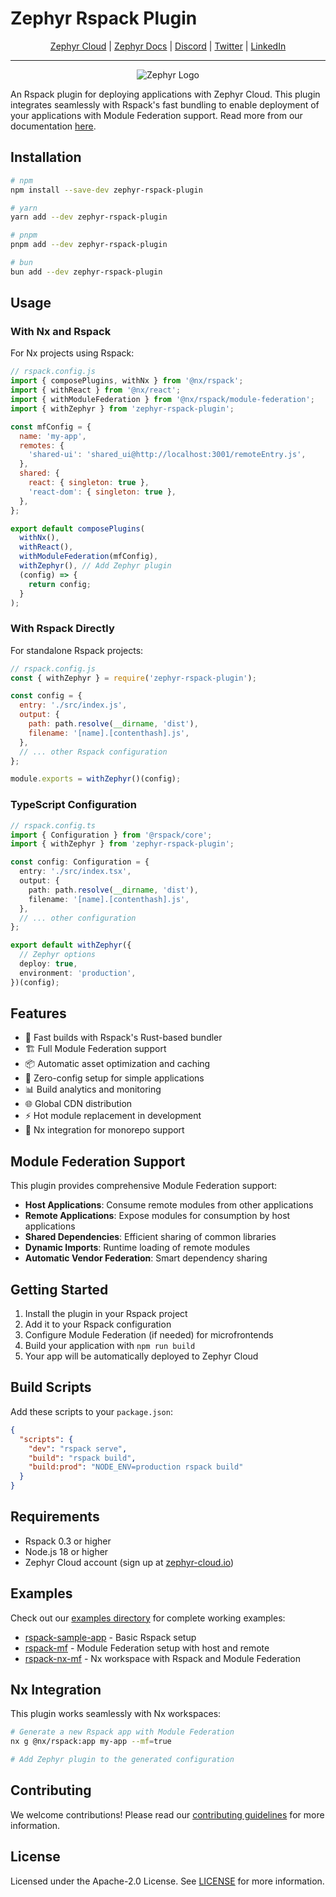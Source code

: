 # Zephyr Rspack Plugin

<div align="center">

[Zephyr Cloud](https://zephyr-cloud.io) | [Zephyr Docs](https://docs.zephyr-cloud.io/recipes/rspack-react) | [Discord](https://zephyr-cloud.io/discord) | [Twitter](https://x.com/ZephyrCloudIO) | [LinkedIn](https://www.linkedin.com/company/zephyr-cloud/)

<hr/>
<img src="https://cdn.prod.website-files.com/669061ee3adb95b628c3acda/66981c766e352fe1f57191e2_Opengraph-zephyr.png" alt="Zephyr Logo" />
</div>

An Rspack plugin for deploying applications with Zephyr Cloud. This plugin integrates seamlessly with Rspack's fast bundling to enable deployment of your applications with Module Federation support. Read more from our documentation [here](https://docs.zephyr-cloud.io/recipes/react-rspack-nx).

## Installation

```bash
# npm
npm install --save-dev zephyr-rspack-plugin

# yarn
yarn add --dev zephyr-rspack-plugin

# pnpm
pnpm add --dev zephyr-rspack-plugin

# bun
bun add --dev zephyr-rspack-plugin
```

## Usage

### With Nx and Rspack

For Nx projects using Rspack:

```javascript
// rspack.config.js
import { composePlugins, withNx } from '@nx/rspack';
import { withReact } from '@nx/react';
import { withModuleFederation } from '@nx/rspack/module-federation';
import { withZephyr } from 'zephyr-rspack-plugin';

const mfConfig = {
  name: 'my-app',
  remotes: {
    'shared-ui': 'shared_ui@http://localhost:3001/remoteEntry.js',
  },
  shared: {
    react: { singleton: true },
    'react-dom': { singleton: true },
  },
};

export default composePlugins(
  withNx(),
  withReact(),
  withModuleFederation(mfConfig),
  withZephyr(), // Add Zephyr plugin
  (config) => {
    return config;
  }
);
```

### With Rspack Directly

For standalone Rspack projects:

```javascript
// rspack.config.js
const { withZephyr } = require('zephyr-rspack-plugin');

const config = {
  entry: './src/index.js',
  output: {
    path: path.resolve(__dirname, 'dist'),
    filename: '[name].[contenthash].js',
  },
  // ... other Rspack configuration
};

module.exports = withZephyr()(config);
```

### TypeScript Configuration

```typescript
// rspack.config.ts
import { Configuration } from '@rspack/core';
import { withZephyr } from 'zephyr-rspack-plugin';

const config: Configuration = {
  entry: './src/index.tsx',
  output: {
    path: path.resolve(__dirname, 'dist'),
    filename: '[name].[contenthash].js',
  },
  // ... other configuration
};

export default withZephyr({
  // Zephyr options
  deploy: true,
  environment: 'production',
})(config);
```

## Features

- 🚀 Fast builds with Rspack's Rust-based bundler
- 🏗️ Full Module Federation support
- 📦 Automatic asset optimization and caching
- 🔧 Zero-config setup for simple applications
- 📊 Build analytics and monitoring
- 🌐 Global CDN distribution
- ⚡ Hot module replacement in development
- 🎯 Nx integration for monorepo support

## Module Federation Support

This plugin provides comprehensive Module Federation support:

- **Host Applications**: Consume remote modules from other applications
- **Remote Applications**: Expose modules for consumption by host applications
- **Shared Dependencies**: Efficient sharing of common libraries
- **Dynamic Imports**: Runtime loading of remote modules
- **Automatic Vendor Federation**: Smart dependency sharing

## Getting Started

1. Install the plugin in your Rspack project
2. Add it to your Rspack configuration
3. Configure Module Federation (if needed) for microfrontends
4. Build your application with `npm run build`
5. Your app will be automatically deployed to Zephyr Cloud

## Build Scripts

Add these scripts to your `package.json`:

```json
{
  "scripts": {
    "dev": "rspack serve",
    "build": "rspack build",
    "build:prod": "NODE_ENV=production rspack build"
  }
}
```

## Requirements

- Rspack 0.3 or higher
- Node.js 18 or higher
- Zephyr Cloud account (sign up at [zephyr-cloud.io](https://zephyr-cloud.io))

## Examples

Check out our [examples directory](../../examples/) for complete working examples:

- [rspack-sample-app](../../examples/rspack-sample-app/) - Basic Rspack setup
- [rspack-mf](../../examples/rspack-mf/) - Module Federation setup with host and remote
- [rspack-nx-mf](../../examples/rspack-nx-mf/) - Nx workspace with Rspack and Module Federation

## Nx Integration

This plugin works seamlessly with Nx workspaces:

```bash
# Generate a new Rspack app with Module Federation
nx g @nx/rspack:app my-app --mf=true

# Add Zephyr plugin to the generated configuration
```

## Contributing

We welcome contributions! Please read our [contributing guidelines](../../CONTRIBUTING.md) for more information.

## License

Licensed under the Apache-2.0 License. See [LICENSE](LICENSE) for more information.
